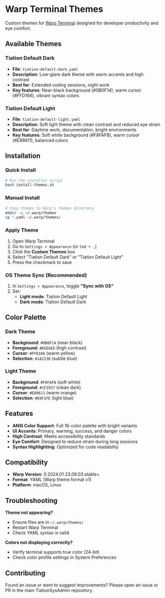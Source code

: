 # Warp Terminal Themes

Custom themes for [Warp Terminal](https://www.warp.dev/) designed for developer productivity and eye comfort.

## Available Themes

### Tiation Default Dark
- **File**: `tiation-default-dark.yaml`
- **Description**: Low-glare dark theme with warm accents and high contrast
- **Best for**: Extended coding sessions, night work
- **Key features**: Near-black background (#0B0F14), warm cursor (#FFD166), vibrant syntax colors

### Tiation Default Light  
- **File**: `tiation-default-light.yaml`
- **Description**: Soft light theme with clean contrast and reduced eye strain
- **Best for**: Daytime work, documentation, bright environments
- **Key features**: Soft white background (#F8FAFB), warm cursor (#E89611), balanced colors

## Installation

### Quick Install
```bash
# Run the installer script
bash install-themes.sh
```

### Manual Install
```bash
# Copy themes to Warp's themes directory
mkdir -p ~/.warp/themes
cp *.yaml ~/.warp/themes/
```

### Apply Theme
1. Open Warp Terminal
2. Go to `Settings > Appearance` (or `Cmd + ,`)
3. Click the **Custom Themes** box
4. Select "Tiation Default Dark" or "Tiation Default Light"
5. Press the checkmark to save

### OS Theme Sync (Recommended)
1. In `Settings > Appearance`, toggle **"Sync with OS"**
2. Set:
   - **Light mode**: Tiation Default Light
   - **Dark mode**: Tiation Default Dark

## Color Palette

### Dark Theme
- **Background**: `#0B0F14` (near-black)
- **Foreground**: `#E6E6E6` (high contrast)
- **Cursor**: `#FFD166` (warm yellow)
- **Selection**: `#1A2230` (subtle blue)

### Light Theme  
- **Background**: `#F8FAFB` (soft white)
- **Foreground**: `#1F2937` (clean dark)
- **Cursor**: `#E89611` (warm orange)
- **Selection**: `#E0F2FE` (light blue)

## Features

- **ANSI Color Support**: Full 16-color palette with bright variants
- **UI Accents**: Primary, warning, success, and danger colors
- **High Contrast**: Meets accessibility standards
- **Eye Comfort**: Designed to reduce strain during long sessions
- **Syntax Highlighting**: Optimized for code readability

## Compatibility

- **Warp Version**: 0.2024.01.23.08.03.stable+
- **Format**: YAML (Warp theme format v1)
- **Platform**: macOS, Linux

## Troubleshooting

**Theme not appearing?**
- Ensure files are in `~/.warp/themes/`
- Restart Warp Terminal
- Check YAML syntax is valid

**Colors not displaying correctly?**
- Verify terminal supports true color (24-bit)
- Check color profile settings in System Preferences

## Contributing

Found an issue or want to suggest improvements? Please open an issue or PR in the main TiationSysAdmin repository.
